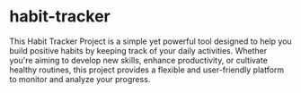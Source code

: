# habit-tracker
This Habit Tracker Project is a simple yet powerful tool designed to help you build positive habits by keeping track of your daily activities. Whether you're aiming to develop new skills, enhance productivity, or cultivate healthy routines, this project provides a flexible and user-friendly platform to monitor and analyze your progress.
